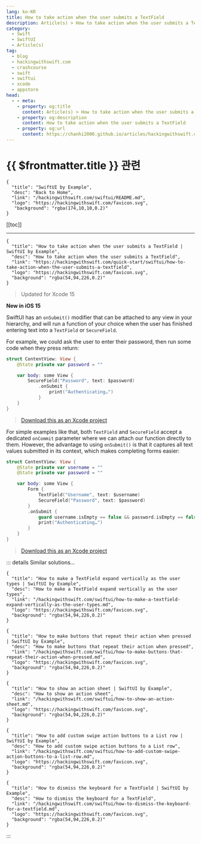 ```yaml
---
lang: ko-KR
title: How to take action when the user submits a TextField
description: Article(s) > How to take action when the user submits a TextField
category:
  - Swift
  - SwiftUI
  - Article(s)
tag: 
  - blog
  - hackingwithswift.com
  - crashcourse
  - swift
  - swiftui
  - xcode
  - appstore
head:
  - - meta:
    - property: og:title
      content: Article(s) > How to take action when the user submits a TextField
    - property: og:description
      content: How to take action when the user submits a TextField
    - property: og:url
      content: https://chanhi2000.github.io/articles/hackingwithswift.com/swiftui/how-to-take-action-when-the-user-submits-a-textfield.html
---
```


# {{ $frontmatter.title }} 관련

```component VPCard
{
  "title": "SwiftUI by Example",
  "desc": "Back to Home",
  "link": "/hackingwithswift.com/swiftui/README.md",
  "logo": "https://hackingwithswift.com/favicon.svg",
   "background": "rgba(174,10,10,0.2)"
}
```

[[toc]]

---

```component VPCard
{
  "title": "How to take action when the user submits a TextField | SwiftUI by Example",
  "desc": "How to take action when the user submits a TextField",
  "link": "https://hackingwithswift.com/quick-start/swiftui/how-to-take-action-when-the-user-submits-a-textfield",
  "logo": "https://hackingwithswift.com/favicon.svg",
  "background": "rgba(54,94,226,0.2)"
}
```

> Updated for Xcode 15

**New in iOS 15**

SwiftUI has an `onSubmit()` modifier that can be attached to any view in your hierarchy, and will run a function of your choice when the user has finished entering text into a `TextField` or `SecureField`.

For example, we could ask the user to enter their password, then run some code when they press return:

```swift
struct ContentView: View {
    @State private var password = ""

    var body: some View {
        SecureField("Password", text: $password)
            .onSubmit {
                print("Authenticating…")
            }
    }
}
```

> [<FontIcon icon="fas fa-file-zipper"/>Download this as an Xcode project](https://hackingwithswift.com/files/projects/swiftui/how-to-take-action-when-the-user-submits-a-textfield-1.zip)

<VidStack src="https://hackingwithswift.com/img/books/quick-start/swiftui/how-to-take-action-when-the-user-submits-a-textfield-1~dark.mp4" />

For simple examples like that, both `TextField` and `SecureField` accept a dedicated `onCommit` parameter where we can attach our function directly to them. However, the advantage to using `onSubmit()` is that it captures all text values submitted in its context, which makes completing forms easier:

```swift
struct ContentView: View {
    @State private var username = ""
    @State private var password = ""

    var body: some View {
        Form {
            TextField("Username", text: $username)
            SecureField("Password", text: $password)
        }
        .onSubmit {
            guard username.isEmpty == false && password.isEmpty == false else { return }
            print("Authenticating…")
        }
    }
}
```

> [<FontIcon icon="fas fa-file-zipper"/>Download this as an Xcode project](https://hackingwithswift.com/files/projects/swiftui/how-to-take-action-when-the-user-submits-a-textfield-2.zip)

<VidStack src="https://hackingwithswift.com/img/books/quick-start/swiftui/how-to-take-action-when-the-user-submits-a-textfield-2~dark.mp4" />

::: details Similar solutions…

```component VPCard
{
  "title": "How to make a TextField expand vertically as the user types | SwiftUI by Example",
  "desc": "How to make a TextField expand vertically as the user types",
  "link": "/hackingwithswift.com/swiftui/how-to-make-a-textfield-expand-vertically-as-the-user-types.md",
  "logo": "https://hackingwithswift.com/favicon.svg",
  "background": "rgba(54,94,226,0.2)"
}
```

```component VPCard
{
  "title": "How to make buttons that repeat their action when pressed | SwiftUI by Example",
  "desc": "How to make buttons that repeat their action when pressed",
  "link": "/hackingwithswift.com/swiftui/how-to-make-buttons-that-repeat-their-action-when-pressed.md",
  "logo": "https://hackingwithswift.com/favicon.svg",
  "background": "rgba(54,94,226,0.2)"
}
```

```component VPCard
{
  "title": "How to show an action sheet | SwiftUI by Example",
  "desc": "How to show an action sheet",
  "link": "/hackingwithswift.com/swiftui/how-to-show-an-action-sheet.md",
  "logo": "https://hackingwithswift.com/favicon.svg",
  "background": "rgba(54,94,226,0.2)"
}
```

```component VPCard
{
  "title": "How to add custom swipe action buttons to a List row | SwiftUI by Example",
  "desc": "How to add custom swipe action buttons to a List row",
  "link": "/hackingwithswift.com/swiftui/how-to-add-custom-swipe-action-buttons-to-a-list-row.md",
  "logo": "https://hackingwithswift.com/favicon.svg",
  "background": "rgba(54,94,226,0.2)"
}
```

```component VPCard
{
  "title": "How to dismiss the keyboard for a TextField | SwiftUI by Example",
  "desc": "How to dismiss the keyboard for a TextField",
  "link": "/hackingwithswift.com/swiftui/how-to-dismiss-the-keyboard-for-a-textfield.md",
  "logo": "https://hackingwithswift.com/favicon.svg",
  "background": "rgba(54,94,226,0.2)"
}
```

:::

